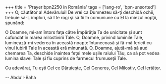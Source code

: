 +++
title = 'Prayer bpn2250 in România'
tags = ['lang-ro', 'bpn-unsorted']
+++
O, căutător al Adevărului! De vrei ca Dumnezeu să-ţi deschidă ochii, trebuie să-L implori, să I te rogi şi să fii în comuniune cu El la miezul nopţii, spunând:

O Doamne, mi-am întors faţa către
Împărăţia Ta de unicitate şi sunt cufundat în marea milostivirii Tale. O, Doamne, privind luminile Tale, luminează-mi vederea în această noapte întunecoasă şi fă-mă fericit cu vinul iubirii Tale în această eră minunată. O, Doamne, ajută-mă să aud chemarea Ta, deschide înaintea feţei mele uşile raiului Tău, ca să pot vedea lumina slavei Tale şi fiu cuprins de farmecul frumuseţii Tale.

Cu adevărat, Tu eşti Cel ce Dăruieşte, Cel Generos, Cel Milostiv, Cel Iertător.

-- Abdu'l-Bahá
